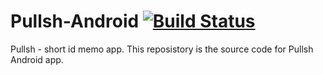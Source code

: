 # Pullsh-Android   [![Build Status](https://travis-ci.org/zjn0505/Pullsh-Android.svg?branch=master)](https://travis-ci.org/zjn0505/Pullsh-Android/)
Pullsh - short id memo app.
This reposistory is the source code for Pullsh Android app.
